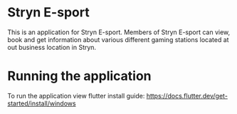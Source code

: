 # Stryn E-sport

This is an application for Stryn E-sport. Members of Stryn E-sport can view, book and get information about various different gaming stations located at out business location in Stryn. 

# Running the application
To run the application view flutter install guide: https://docs.flutter.dev/get-started/install/windows


